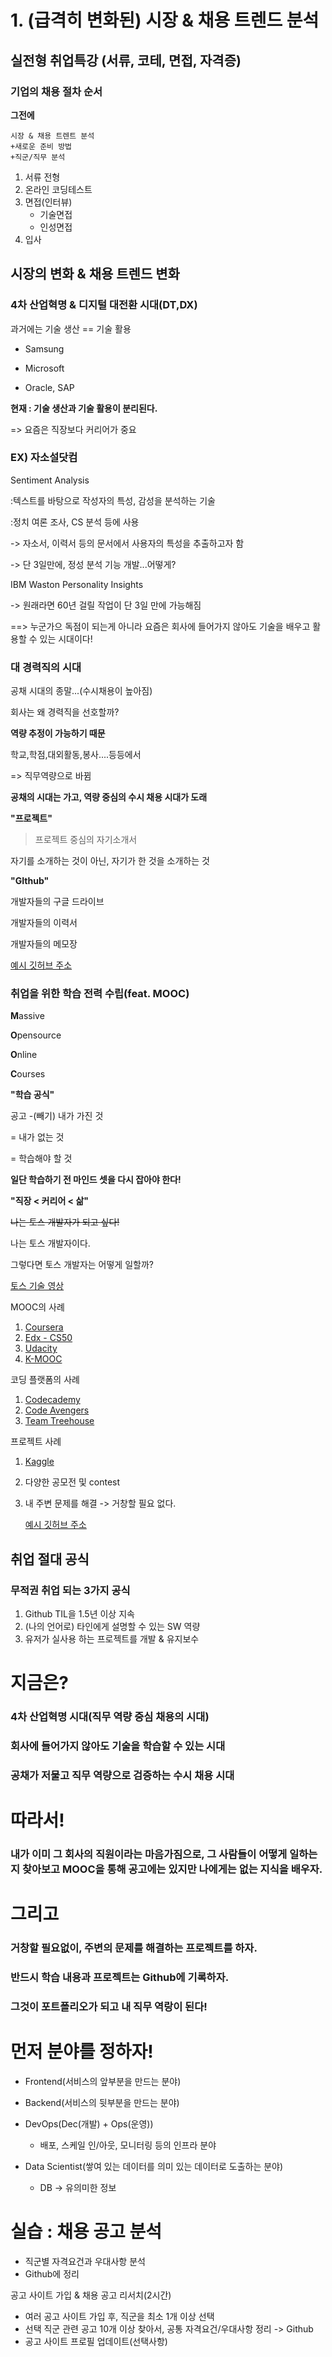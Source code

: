 # 1. (급격히 변화된) 시장 & 채용 트렌드 분석

## 실전형 취업특강 (서류, 코테, 면접, 자격증)



### 기업의 채용 절차 순서

**그전에**

```
시장 & 채용 트렌트 분석
+새로운 준비 방법
+직군/직무 분석
```

1. 서류 전형
2. 온라인 코딩테스트
3. 면접(인터뷰)
   - 기술면접
   - 인성면접
4. 입사





## 시장의 변화 & 채용 트렌드 변화

### 4차 산업혁명 & 디지털 대전환 시대(DT,DX)



과거에는 기술 생산 == 기술 활용

- Samsung

- Microsoft

- Oracle, SAP

  

**현재 : 기술 생산과 기술 활용이 분리된다.**

=> 요즘은 직장보다 커리어가 중요



### EX) 자소설닷컴

Sentiment Analysis

:텍스트를 바탕으로 작성자의 특성, 감성을 분석하는 기술

:정치 여론 조사, CS 분석 등에 사용



-> 자소서, 이력서 등의 문서에서 사용자의 특성을 추출하고자 함

-> 단 3일만에, 정성 분석 기능 개발...어떻게?

IBM Waston Personality Insights

-> 원래라면 60년 걸릴 작업이 단 3일 만에 가능해짐

==> 누군가으 독점이 되는게 아니라  요즘은 회사에 들어가지 않아도 기술을 배우고 활용할 수 있는 시대이다!



### 대 경력직의 시대

공채 시대의 종말...(수시채용이 높아짐)



회사는 왜 경력직을 선호할까?

**역량 추정이 가능하기 때문**



학교,학점,대외활동,봉사....등등에서 

=> 직무역량으로 바뀜

**공채의 시대는 가고, 역량 중심의 수시 채용 시대가 도래**



**"프로젝트"**

> 프로젝트 중심의 자기소개서

자기를 소개하는 것이 아닌, 자기가 한 것을 소개하는 것



**"GIthub"**

개발자들의 구글 드라이브

개발자들의 이력서

개발자들의 메모장

[예시 깃허브 주소](https://github.com/Gyubin)



### 취업을 위한 학습 전력 수립(feat. MOOC)

**M**assive

**O**pensource

**O**nline

**C**ourses

**"학습 공식"**

공고 -(빼기) 내가 가진 것

= 내가 없는 것

= 학습해야 할 것



**일단 학습하기 전 마인드 셋을 다시 잡아야 한다!**



**"직장 < 커리어 < 삶"**

~~나는 토스 개발자가 되고 싶다!~~

나는 토스 개발자이다.

그렇다면 토스 개발자는 어떻게 일할까?

[토스 기술 영상](https://www.youtube.com/results?search_query=salsh21)



MOOC의 사례

1. [Coursera](https://www.coursera.org/)
2. [Edx - CS50](https://www.edx.org/)
3. [Udacity](https://www.udacity.com/)
4. [K-MOOC](https://www.kmooc.kr/)



코딩 플랫폼의 사례

1. [Codecademy](https://www.codecademy.com/)
2. [Code Avengers](https://www.codeavengers.com/)
3. [Team Treehouse](https://teamtreehouse.com/)



프로젝트 사례

1. [Kaggle](https://www.kaggle.com/)

2. 다양한 공모전 및 contest

3. 내 주변 문제를 해결 -> 거창할 필요 없다.

   [예시 깃허브 주소](https://github.com/ejolie/sookjae)





## 취업 절대 공식

### 무적권 취업 되는 3가지 공식

1. Github TIL을 1.5년 이상 지속
2. (나의 언어로) 타인에게 설명할 수 있는 SW 역량
3. 유저가 실사용 하는 프로젝트를 개발 & 유지보수





# 지금은?

### 4차 산업혁명 시대(직무 역량 중심 채용의 시대)

### 회사에 들어가지 않아도 기술을 학습할 수 있는 시대

### 공채가 저물고 직무 역량으로 검증하는 수시 채용 시대



# 따라서!

### 내가 이미 그 회사의 직원이라는 마음가짐으로, 그 사람들이 어떻게 일하는지 찾아보고 MOOC을 통해 공고에는 있지만 나에게는 없는 지식을 배우자.



# 그리고

### 거창할 필요없이, 주변의 문제를 해결하는 프로젝트를 하자. 

### 반드시 학습 내용과 프로젝트는 Github에 기록하자. 

### 그것이 포트폴리오가 되고 내 직무 역랑이 된다!



# 먼저 분야를 정하자!

- Frontend(서비스의 앞부분을 만드는 분야)
- Backend(서비스의 뒷부분을 만드는 분야)
- DevOps(Dec(개발) + Ops(운영))
  - 배포, 스케일 인/아웃, 모니터링 등의 인프라 분야

- Data Scientist(쌓여 있는 데이터를 의미 있는 데이터로 도출하는 분야)
  - DB -> 유의미한 정보







# 실습 : 채용 공고 분석

- 직군별 자격요건과 우대사항 분석
- Github에 정리



공고 사이트 가입 & 채용 공고 리서치(2시간)

- 여러 공고 사이트 가입 후, 직군을 최소 1개 이상 선택
- 선택 직군 관련 공고 10개 이상 찾아서, 공통 자격요건/우대사항 정리 -> Github
- 공고 사이트 프로필 업데이트(선택사항)











































































